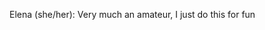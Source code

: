 Elena (she/her): Very much an amateur, I just do this for fun

<!---
campfirelena/campfirelena is a ✨ special ✨ repository because its `README.md` (this file) appears on your GitHub profile.
You can click the Preview link to take a look at your changes.
--->
